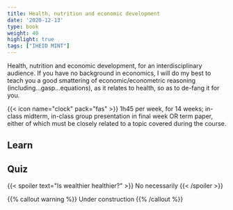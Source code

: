 ```yaml
---
title: Health, nutrition and economic development
date: '2020-12-13'
type: book
weight: 40
highlight: true
tags: ["IHEID MINT"]
---
```


Health, nutrition and economic development, for an interdisciplinary audience.
If you have no background in economics, I will do my best to teach you a good smattering of economic/econometric reasoning (including...gasp...equations), as it relates to health, so as to de-fang it for you.
<!--more-->

{{< icon name="clock" pack="fas" >}} 1h45 per week, for 14 weeks; in-class midterm, in-class group presentation in final week OR term paper, either of which must be closely related to a topic covered during the course.

## Learn


## Quiz

{{< spoiler text="Is wealthier healthier?" >}}
No necessarily
{{< /spoiler >}}

{{% callout warning %}}
Under construction
{{% /callout %}}

